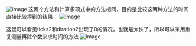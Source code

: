 ![image](https://user-images.githubusercontent.com/98099819/174316370-710bac38-8570-4ae1-bef0-2b6224065361.png)
这两个方法和计算多项式中的方法相同，目的是比较这两种方法的时间
直接比较得到的结果：
![image](https://user-images.githubusercontent.com/98099819/174316882-ba0ab5fc-f3bf-4edf-b88d-ea406e216c81.png)

这里可以看见ticks2和diration2出现了0的情况，也就是太快了，所以可以采用重复测量再除个数来求时间的方法
![image](https://user-images.githubusercontent.com/98099819/174321019-3bd17000-24ca-4b54-bafb-d299e730099f.png)
